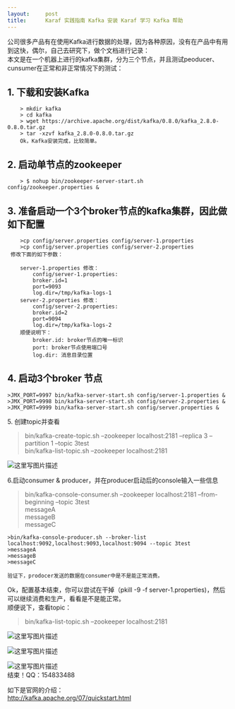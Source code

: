 ```yaml
---
layout:     post
title:      Karaf 实践指南 Kafka 安装 Karaf 学习 Kafka 帮助
---
```

<div id="article_content" class="article_content clearfix csdn-tracking-statistics" data-pid="blog" data-mod="popu_307" data-dsm="post">
								            <div id="content_views" class="markdown_views prism-atom-one-dark">
							<!-- flowchart 箭头图标 勿删 -->
							<svg xmlns="http://www.w3.org/2000/svg" style="display: none;"><path stroke-linecap="round" d="M5,0 0,2.5 5,5z" id="raphael-marker-block" style="-webkit-tap-highlight-color: rgba(0, 0, 0, 0);"></path></svg>
							<p>公司很多产品有在使用Kafka进行数据的处理，因为各种原因，没有在产品中有用到这快，偶尔，自己去研究下，做个文档进行记录： <br>
    本文是在一个机器上进行的kafka集群，分为三个节点，并且测试peoducer、cunsumer在正常和非正常情况下的测试：</p>



<h2 id="1-下载和安装kafka">1. 下载和安装Kafka</h2>

<pre><code>    &gt; mkdir kafka
    &gt; cd kafka
    &gt; wget https://archive.apache.org/dist/kafka/0.8.0/kafka_2.8.0-0.8.0.tar.gz
    &gt; tar -xzvf kafka_2.8.0-0.8.0.tar.gz
    Ok，Kafka安装完成，比较简单。
</code></pre>



<h2 id="2-启动单节点的zookeeper">2. 启动单节点的zookeeper</h2>

<pre><code>    &gt; $ nohup bin/zookeeper-server-start.sh config/zookeeper.properties &amp;
</code></pre>



<h2 id="3-准备启动一个3个broker节点的kafka集群因此做如下配置">3. 准备启动一个3个broker节点的kafka集群，因此做如下配置</h2>

<pre><code>    &gt;cp config/server.properties config/server-1.properties 
    &gt;cp config/server.properties config/server-2.properties
 修改下面的如下参数：
</code></pre>



<pre class="prettyprint"><code class=" hljs vbscript">    <span class="hljs-built_in">server</span>-<span class="hljs-number">1.</span>properties 修改：
        config/<span class="hljs-built_in">server</span>-<span class="hljs-number">1.</span>properties:
        broker.id=<span class="hljs-number">1</span>
        port=<span class="hljs-number">9093</span>
        <span class="hljs-built_in">log</span>.dir=/tmp/kafka-logs-<span class="hljs-number">1</span>
    <span class="hljs-built_in">server</span>-<span class="hljs-number">2.</span>properties 修改：
        config/<span class="hljs-built_in">server</span>-<span class="hljs-number">2.</span>properties:
        broker.id=<span class="hljs-number">2</span>
        port=<span class="hljs-number">9094</span>
        <span class="hljs-built_in">log</span>.dir=/tmp/kafka-logs-<span class="hljs-number">2</span>
    顺便说明下：
        broker.id: broker节点的唯一标识
        port: broker节点使用端口号
        <span class="hljs-built_in">log</span>.dir: 消息目录位置
</code></pre>



<h2 id="4-启动3个broker-节点">4. 启动3个broker 节点</h2>

<pre><code>&gt;JMX_PORT=9997 bin/kafka-server-start.sh config/server-1.properties &amp;
&gt;JMX_PORT=9998 bin/kafka-server-start.sh config/server-2.properties &amp;
&gt;JMX_PORT=9999 bin/kafka-server-start.sh config/server.properties &amp;
</code></pre>

<p>5. 创建topic并查看</p>

<blockquote>
  <p>bin/kafka-create-topic.sh –zookeeper localhost:2181 –replica 3 –partition 1 –topic 3test <br>
  bin/kafka-list-topic.sh –zookeeper localhost:2181</p>
</blockquote>

<p><img src="https://img-blog.csdn.net/20150702204558701" alt="这里写图片描述" title=""></p>

<p>6.启动consumer &amp; producer，并在producer启动后的console输入一些信息</p>

<blockquote>
  <p>bin/kafka-console-consumer.sh –zookeeper localhost:2181 –from-beginning –topic 3test <br>
  messageA <br>
  messageB <br>
  messageC</p>
</blockquote>

<pre><code>&gt;bin/kafka-console-producer.sh --broker-list localhost:9092,localhost:9093,localhost:9094 --topic 3test
&gt;messageA
&gt;messageB
&gt;messageC

验证下，prodocer发送的数据在consumer中是不是能正常消费。
</code></pre>

<p>Ok，配置基本结束，你可以尝试在干掉（pkill -9 -f server-1.properties)，然后可以继续消费和生产，看看是不是能正常。 <br>
顺便说下，查看topic：</p>

<blockquote>
  <p>bin/kafka-list-topic.sh –zookeeper localhost:2181</p>
</blockquote>

<p><img src="https://img-blog.csdn.net/20150702204824508" alt="这里写图片描述" title=""></p>

<p><img src="https://img-blog.csdn.net/20150702205140657" alt="这里写图片描述" title=""></p>

<p><img src="https://img-blog.csdn.net/20150702205149970" alt="这里写图片描述" title=""> <br>
结束！QQ：154833488</p>

<p>如下是官网的介绍： <br>
    <a href="http://kafka.apache.org/07/quickstart.html" rel="nofollow">http://kafka.apache.org/07/quickstart.html</a></p>            </div>
						<link href="https://csdnimg.cn/release/phoenix/mdeditor/markdown_views-9e5741c4b9.css" rel="stylesheet">
                </div>